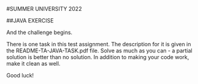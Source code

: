 #SUMMER UNIVERSITY 2022

##JAVA EXERCISE

And the challenge begins.

There is one task in this test assignment. The description for it is given in the README-TA-JAVA-TASK.pdf file. Solve as much as you can - a partial solution is better than no solution. In addition to making your code work, make it clean as well.

Good luck!
